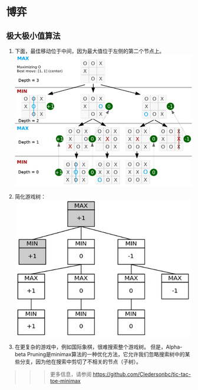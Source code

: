 # 博弈

## 极大极小值算法
1. 下面，最佳移动位于中间，因为最大值位于左侧的第二个节点上。
![alt text](tree.png "title")

2. 简化游戏树：
![alt text](tree2.png "title")

3. 在更复杂的游戏中，例如国际象棋，很难搜索整个游戏树。 但是，Alpha-beta Pruning是minimax算法的一种优化方法，它允许我们忽略搜索树中的某些分支，因为他在搜索中剪切了不相关的节点（子树）。 

>>> 更多信息，请参阅 https://github.com/Cledersonbc/tic-tac-toe-minimax
